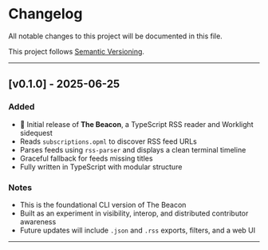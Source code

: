 # Changelog

All notable changes to this project will be documented in this file.

This project follows [Semantic Versioning](https://semver.org/).

---

## [v0.1.0] - 2025-06-25

### Added
- 🎉 Initial release of **The Beacon**, a TypeScript RSS reader and Worklight sidequest
- Reads `subscriptions.opml` to discover RSS feed URLs
- Parses feeds using `rss-parser` and displays a clean terminal timeline
- Graceful fallback for feeds missing titles
- Fully written in TypeScript with modular structure

### Notes
- This is the foundational CLI version of The Beacon
- Built as an experiment in visibility, interop, and distributed contributor awareness
- Future updates will include `.json` and `.rss` exports, filters, and a web UI

---

